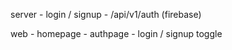 server
    - login / signup 
        - /api/v1/auth (firebase)

web
    - homepage
    - authpage
        - login / signup toggle
    